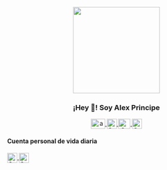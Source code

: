 <p align="center" width="300">
   <img align="center" class="my-avatar" width="200" src="https://avatars.githubusercontent.com/u/68167005?s=400&u=fd0a0f881a1d08c06b201fa1f7e380f55113b3ef&v=4" />
   <h3 align="center">¡Hey 👋! Soy Alex Principe </h3>
</p>

<p align="center">
  <span style="width: 8px;"> </span>
   <a href="https://youtube.com/arvprincipedev" target="blank">
    <img align="center" src="https://upload.wikimedia.org/wikipedia/commons/0/09/YouTube_full-color_icon_%282017%29.svg" alt="arvprincipe(Alex Principe)" height="23px" width="33px" />
  </a>
  <span style="width: 8px;"> </span>
  <a href="https://www.instagram.com/arvprincipe.dev/" target="blank">
    <img align="center" src="https://upload.wikimedia.org/wikipedia/commons/e/e7/Instagram_logo_2016.svg" alt="Canal de Instagram de arvprincipe(Alex Principe)" height="23px" width="23px" />
  </a>
  <span style="width: 8px;"> </span>
  <a href="https://twitter.com/arvprincipe" target="blank">
    <img align="center" src="https://upload.wikimedia.org/wikipedia/commons/thumb/6/6f/Logo_of_Twitter.svg/2491px-Logo_of_Twitter.svg.png" alt="Canal de Twitter de arvprincipe(Alex Principe)" height="23px" width="28px" />
  </a>
     <a href="https://www.facebook.com/arvprincipedev" target="blank">
    <img align="center" src="https://upload.wikimedia.org/wikipedia/commons/thumb/b/b8/2021_Facebook_icon.svg/640px-2021_Facebook_icon.svg.png" alt="Canal de Instagram de arvprincipe(Alex Principe)" height="23px" width="23px" />
  </a>
</p>

#### Cuenta personal de vida diaria
<p align="left">
  <a href="https://www.instagram.com/arvprincipe/" target="blank" style"margin-left: 10px;">
    <img align="center" src="https://upload.wikimedia.org/wikipedia/commons/e/e7/Instagram_logo_2016.svg" alt="Canal de Instagram de arvprincipe(Alex Principe)" height="23px" width="23px" />
  </a>


  <a href="https://www.facebook.com/profile.php?id=61555023587352" target="blank">
    <img align="center" src="https://upload.wikimedia.org/wikipedia/commons/thumb/b/b8/2021_Facebook_icon.svg/640px-2021_Facebook_icon.svg.png" alt="Canal de Instagram de arvprincipe(Alex Principe)" height="23px" width="23px" />
  </a>
</p>

<!--
**arvprincipe/arvprincipe** is a ✨ _special_ ✨ repository because its `README.md` (this file) appears on your GitHub profile.

Here are some ideas to get you started:

- 🔭 I’m currently working on ...
- 🌱 I’m currently learning ...
- 👯 I’m looking to collaborate on ...
- 🤔 I’m looking for help with ...
- 💬 Ask me about ...
- 📫 How to reach me: ...
- 😄 Pronouns: ...
- ⚡ Fun fact: ...
-->
